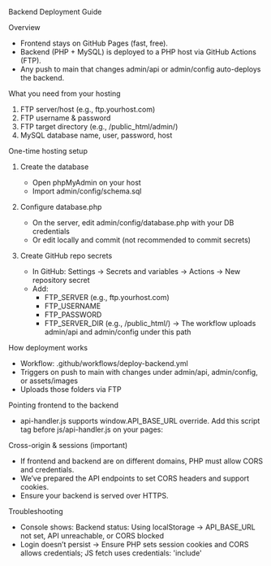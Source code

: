 Backend Deployment Guide

Overview

- Frontend stays on GitHub Pages (fast, free).
- Backend (PHP + MySQL) is deployed to a PHP host via GitHub Actions (FTP).
- Any push to main that changes admin/api or admin/config auto-deploys the backend.

What you need from your hosting

1. FTP server/host (e.g., ftp.yourhost.com)
2. FTP username & password
3. FTP target directory (e.g., /public_html/admin/)
4. MySQL database name, user, password, host

One-time hosting setup

1. Create the database

   - Open phpMyAdmin on your host
   - Import admin/config/schema.sql

2. Configure database.php

   - On the server, edit admin/config/database.php with your DB credentials
   - Or edit locally and commit (not recommended to commit secrets)

3. Create GitHub repo secrets
   - In GitHub: Settings → Secrets and variables → Actions → New repository secret
   - Add:
     - FTP_SERVER (e.g., ftp.yourhost.com)
     - FTP_USERNAME
     - FTP_PASSWORD
     - FTP_SERVER_DIR (e.g., /public_html/) → The workflow uploads admin/api and admin/config under this path

How deployment works

- Workflow: .github/workflows/deploy-backend.yml
- Triggers on push to main with changes under admin/api, admin/config, or assets/images
- Uploads those folders via FTP

Pointing frontend to the backend

- api-handler.js supports window.API_BASE_URL override. Add this script tag before js/api-handler.js on your pages:

  <script>
    window.API_BASE_URL = 'https://yourdomain.com/admin/api/';
  </script>

  <script src="js/api-handler.js"></script>

Cross-origin & sessions (important)

- If frontend and backend are on different domains, PHP must allow CORS and credentials.
- We’ve prepared the API endpoints to set CORS headers and support cookies.
- Ensure your backend is served over HTTPS.

Troubleshooting

- Console shows: Backend status: Using localStorage
  → API_BASE_URL not set, API unreachable, or CORS blocked
- Login doesn’t persist
  → Ensure PHP sets session cookies and CORS allows credentials; JS fetch uses credentials: 'include'
